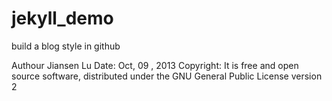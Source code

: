 jekyll_demo
===========

build a blog style in github

Authour Jiansen Lu
Date: Oct, 09 , 2013
Copyright:
It is free and open source software, distributed under the GNU General Public License version 2
